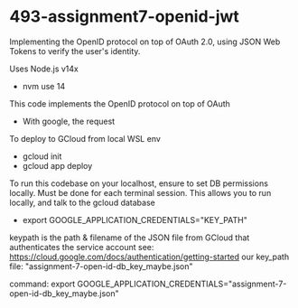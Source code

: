 # 493-assignment7-openid-jwt
Implementing the OpenID protocol on top of OAuth 2.0, using JSON Web Tokens to verify the user's identity.

Uses Node.js v14x
 - nvm use 14

This code implements the OpenID protocol on top of OAuth
 - With google, the request


To deploy to GCloud from local WSL env
 - gcloud init
 - gcloud app deploy

To run this codebase on your localhost, ensure to set DB permissions locally. Must be done for each terminal session. This allows you to run locally, and talk to the gcloud database
 - export GOOGLE_APPLICATION_CREDENTIALS="KEY_PATH"

 keypath is the path & filename of the JSON file from GCloud that authenticates the service account
 see: https://cloud.google.com/docs/authentication/getting-started
 our key_path file: "assignment-7-open-id-db_key_maybe.json"

command: export GOOGLE_APPLICATION_CREDENTIALS="assignment-7-open-id-db_key_maybe.json"
